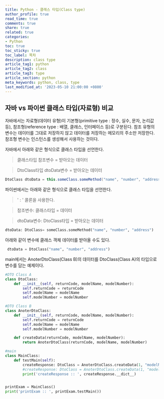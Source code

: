 ```yaml
---
title: Python - 클래스 타입(Class type)
author_profile: true
read_time: true
comments: true
share: true
related: true
categories:
- Python
toc: true
toc_sticky: true
toc_label: 목차
description: class type
article_tag1: python
article_tag2: class
article_tag3: type
article_section: python
meta_keywords: python, class, type
last_modified_at: '2023-05-10 21:00:00 +0800'
---
```


## 자바 vs 파이썬 클래스 타입(자료형) 비교

자바에서는 자료형(데이터 유형)이 기본형(primitive type : 정수, 실수, 문자, 논리값 등), 참조형(reference type : 배열, 클래스, 인터페이스 등)로 구분된다. 참조 유형의 변수는 데이터를 그대로 저장하지 않고 데이터를 저장하는 메모리의 주소만 저장한다. 참조형 변수는 인스턴스를 생성해서 사용하는 것이다.

자바에서 아래와 같은 형식으로 클래스 타입을 선언한다.

> 클래스타입 참조변수 = 받아오는 데이터

> DtoClass타입 dtoData변수 = 받아오는 데이터

```java
DtoClass dtoData = this.someClass.someMethod("name", "number", "address");
```

파이썬에서는 아래와 같은 형식으로 클래스 타입을 선언한다.

> ' : ' 콜론을 사용한다.

> 참조변수: 클래스타입 = 데이터

> dtoData변수: DtoClass타입 = 받아오는 데이터

```python
dtoData: DtoClass= someClass.someMethod("name", "number", "address")
```

아래와 같이 변수에 클래스 객체 데이터를 받아올 수도 있다.

```python
 dtoData = DtoClass("name", "number", "address")
```

main에서는 AnoterDtoClass(Class B)의 데이터를 DtoClass(Class A)의 타입으로 변수를 담는 예제이다.

```python
#DTO Class A
class DtoClass:
	def __init__(self, returnCode, modelName, modelNumber):
		self.returnCode = returnCode
		self.modelName = modelName
		self.modelNumber = modelNumber

#DTO Class B
class AnoterDtoClass:
    def __init__(self, returnCode, modelName, modelNumber):
        self.returnCode = returnCode
        self.modelName = modelName
        self.modelNumber = modelNumber

    def createData(returnCode, modelName, modelNumber):
        return AnoterDtoClass(returnCode, modelName, modelNumber)

#main
class MainClass:
    def testMain(self):
        createResponse: DtoClass = AnoterDtoClass.createData(1, "modelName", "modelNumber")
        #createResponse: DtoClass = AnoterDtoClass.createData(1, "modelName", "modelNumber")
        print('createResponse :: ', createResponse.__dict__)


printExam = MainClass()
print('printExam :: ', printExam.testMain())

```